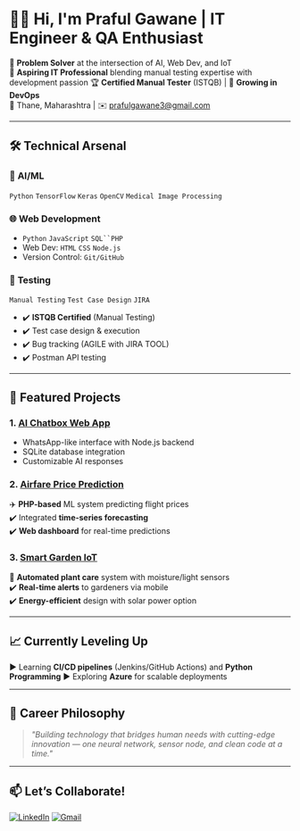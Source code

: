 # 👨‍💻 Hi, I'm Praful Gawane | IT Engineer & QA Enthusiast

🔬 **Problem Solver** at the intersection of AI, Web Dev, and IoT  
🚀 **Aspiring IT Professional** blending manual testing expertise with development passion
🏆 **Certified Manual Tester** (ISTQB) | 🌱 **Growing in DevOps**  
📍 Thane, Maharashtra | ✉️ prafulgawane3@gmail.com


---

## 🛠️ Technical Arsenal

### 🤖 **AI/ML**
`Python` `TensorFlow` `Keras` `OpenCV` `Medical Image Processing`

### 🌐 **Web Development**  
- `Python` `JavaScript` `SQL``PHP`
- Web Dev: `HTML` `CSS` `Node.js`
- Version Control: `Git/GitHub`

### 🧪 **Testing**  
`Manual Testing` `Test Case Design` `JIRA`
- ✔️ **ISTQB Certified** (Manual Testing) 
- ✔️ Test case design & execution
- ✔️ Bug tracking (AGILE with JIRA TOOL)
- ✔️ Postman API testing

---

## 🚀 Featured Projects

### 1. [AI Chatbox Web App](https://github.com/iam-praful/ai-chatbox)
- WhatsApp-like interface with Node.js backend
- SQLite database integration
- Customizable AI responses

### 2. [Airfare Price Prediction](https://github.com/yourusername/)  
✈️ **PHP-based** ML system predicting flight prices  
✔️ Integrated **time-series forecasting**  
✔️ **Web dashboard** for real-time predictions

### 3. [Smart Garden IoT](https://github.com/yourusername/)  
🌻 **Automated plant care** system with moisture/light sensors  
✔️ **Real-time alerts** to gardeners via mobile  
✔️ **Energy-efficient** design with solar power option

---

## 📈 Currently Leveling Up  
▶️ Learning **CI/CD pipelines** (Jenkins/GitHub Actions) and **Python Programming**
▶️ Exploring **Azure** for scalable deployments  

---

## 🌟 Career Philosophy  
> *"Building technology that bridges human needs with cutting-edge innovation — one neural network, sensor node, and clean code at a time."*

---

## 📫 Let’s Collaborate!  
[![LinkedIn](https://img.shields.io/badge/LinkedIn-0077B5?style=for-the-badge&logo=linkedin&logoColor=white)]([https://linkedin.com/in/yourprofile](https://www.linkedin.com/in/praful-gawane-961396182/?trk=public-profile-join-page))
[![Gmail](https://img.shields.io/badge/Gmail-D14836?style=for-the-badge&logo=gmail&logoColor=white)](prafulgawane3@gmail.com)
